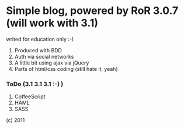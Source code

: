 # Simple blog, powered by RoR 3.0.7 (will work with 3.1)
writed for education only :-)

1. Produced with BDD
2. Auth via social networks
3. A little bit using ajax via jQuery
4. Parts of html/css coding (still hate it, yeah)

### ToDo (3.1 3.1 3.1 :-) )
1. CoffeeScript
2. HAML
3. SASS

(c) 2011